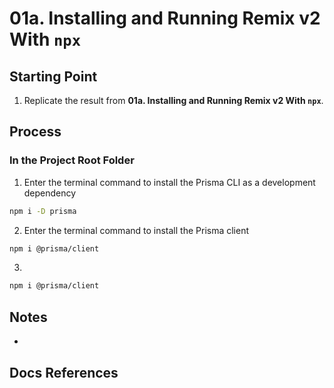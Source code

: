 # 01a. Installing and Running Remix v2 With `npx`

## Starting Point

1. Replicate the result from **01a. Installing and Running Remix v2 With `npx`**.

## Process

### In the Project Root Folder

1. Enter the terminal command to install the Prisma CLI as a development dependency

```bash
npm i -D prisma
```

2. Enter the terminal command to install the Prisma client

```bash
npm i @prisma/client
```

3.

```bash
npm i @prisma/client
```

## Notes

-

## Docs References
